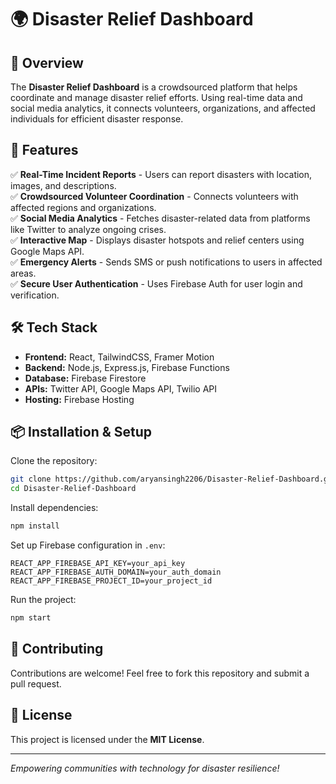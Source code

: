 # 🌍 Disaster Relief Dashboard

## 📌 Overview
The **Disaster Relief Dashboard** is a crowdsourced platform that helps coordinate and manage disaster relief efforts. Using real-time data and social media analytics, it connects volunteers, organizations, and affected individuals for efficient disaster response.

## 🚀 Features
✅ **Real-Time Incident Reports** - Users can report disasters with location, images, and descriptions.  
✅ **Crowdsourced Volunteer Coordination** - Connects volunteers with affected regions and organizations.  
✅ **Social Media Analytics** - Fetches disaster-related data from platforms like Twitter to analyze ongoing crises.  
✅ **Interactive Map** - Displays disaster hotspots and relief centers using Google Maps API.  
✅ **Emergency Alerts** - Sends SMS or push notifications to users in affected areas.  
✅ **Secure User Authentication** - Uses Firebase Auth for user login and verification.  

## 🛠️ Tech Stack
- **Frontend:** React, TailwindCSS, Framer Motion
- **Backend:** Node.js, Express.js, Firebase Functions
- **Database:** Firebase Firestore
- **APIs:** Twitter API, Google Maps API, Twilio API
- **Hosting:** Firebase Hosting

## 📦 Installation & Setup
Clone the repository:
```sh
git clone https://github.com/aryansingh2206/Disaster-Relief-Dashboard.git
cd Disaster-Relief-Dashboard
```

Install dependencies:
```sh
npm install
```

Set up Firebase configuration in `.env`:
```
REACT_APP_FIREBASE_API_KEY=your_api_key
REACT_APP_FIREBASE_AUTH_DOMAIN=your_auth_domain
REACT_APP_FIREBASE_PROJECT_ID=your_project_id
```

Run the project:
```sh
npm start
```

## 🤝 Contributing
Contributions are welcome! Feel free to fork this repository and submit a pull request.

## 📜 License
This project is licensed under the **MIT License**.

---
*Empowering communities with technology for disaster resilience!*
